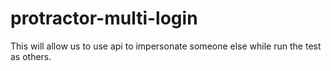 # protractor-multi-login
This will allow us to use api to impersonate someone else while run the test as others.
